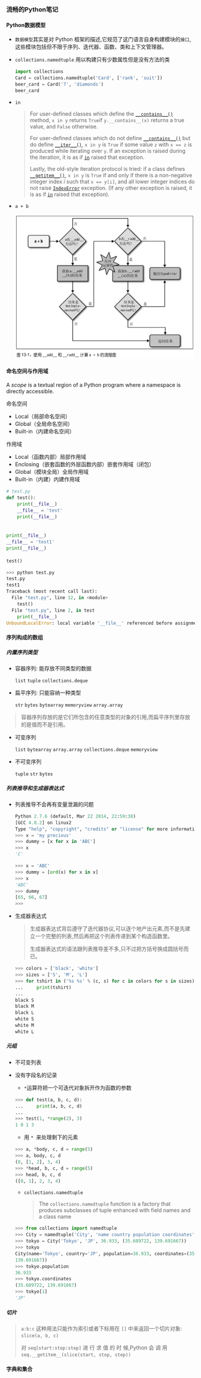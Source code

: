###  流畅的Python笔记

#### Python数据模型

- `数据模型`其实是对 Python 框架的描述,它规范了这门语言自身构建模块的`接口`,这些模块包括但不限于序列、迭代器、函数、类和上下文管理器。

- `collections.namedtuple` 用以构建只有少数属性但是没有方法的类

  ```python
  import collections
  Card = collections.namedtuple('Card', ['rank', 'suit'])
  beer_card = Card('7', 'diamonds')
  beer_card
  ```

- `in`

  > For user-defined classes which define the [`__contains__()`](https://docs.python.org/3/reference/datamodel.html#object.__contains__) method, `x in y` returns `True`if `y.__contains__(x)` returns a true value, and `False` otherwise.
  >
  > For user-defined classes which do not define [`__contains__()`](https://docs.python.org/3/reference/datamodel.html#object.__contains__) but do define [`__iter__()`](https://docs.python.org/3/reference/datamodel.html#object.__iter__), `x in y` is `True` if some value `z` with `x == z` is produced while iterating over `y`. If an exception is raised during the iteration, it is as if [`in`](https://docs.python.org/3/reference/expressions.html#in) raised that exception.
  >
  > Lastly, the old-style iteration protocol is tried: if a class defines [`__getitem__()`](https://docs.python.org/3/reference/datamodel.html#object.__getitem__), `x in y` is `True` if and only if there is a non-negative integer index *i* such that `x == y[i]`, and all lower integer indices do not raise [`IndexError`](https://docs.python.org/3/library/exceptions.html#IndexError) exception. (If any other exception is raised, it is as if [`in`](https://docs.python.org/3/reference/expressions.html#in) raised that exception).

- `a + b`

  ![a+b](a+b.png)

#### 命名空间与作用域

A *scope* is a textual region of a Python program where a namespace is directly accessible.

命名空间

- Local（局部命名空间）
- Global（全局命名空间）
- Built-in（内建命名空间）

作用域

- Local（函数内部）局部作用域
- Enclosing（嵌套函数的外层函数内部）嵌套作用域（闭包）
- Global（模块全局）全局作用域
- Built-in（内建）内建作用域

```python
# test.py
def test():
    print(__file__)
    __file__ = 'test'
    print(__file__)


print(__file__)
__file__ = 'test1'
print(__file__)

test()
```

```python
>>> python test.py
test.py
test1
Traceback (most recent call last):
  File "test.py", line 12, in <module>
    test()
  File "test.py", line 2, in test
    print(__file__)
UnboundLocalError: local variable '__file__' referenced before assignment
```

#### 序列构成的数组

##### 内置序列类型

- 容器序列: 能存放不同类型的数据

  `list` `tuple` `collections.deque`

- 扁平序列: 只能容纳一种类型

  `str` `bytes` `bytearray` `memoryview` `array.array`

> 容器序列存放的是它们所包含的任意类型的对象的引用,而扁平序列里存放的是值而不是引用。

- 可变序列

  `list` `bytearray` `array.array` `collections.deque` `memoryview`

- 不可变序列

  `tuple` `str` `bytes`

##### 列表推导和生成器表达式

- 列表推导不会再有变量泄漏的问题

  ```python
  Python 2.7.6 (default, Mar 22 2014, 22:59:38)
  [GCC 4.8.2] on linux2
  Type "help", "copyright", "credits" or "license" for more information.
  >>> x = 'my precious'
  >>> dummy = [x for x in 'ABC']
  >>> x
  'C'
  ```

  ```python
  >>> x = 'ABC'
  >>> dummy = [ord(x) for x in x]
  >>> x
  'ABC'
  >>> dummy
  [65, 66, 67]
  >>>
  ```

- 生成器表达式
  >生成器表达式背后遵守了迭代器协议,可以逐个地产出元素,而不是先建立一个完整的列表,然后再把这个列表传递到某个构造函数里。
  > 
  > 生成器表达式的语法跟列表推导差不多,只不过把方括号换成圆括号而已。

  ```python
  >>> colors = ['black', 'white']
  >>> sizes = ['S', 'M', 'L']
  >>> for tshirt in ('%s %s' % (c, s) for c in colors for s in sizes):
  ...     print(tshirt)
  ...
  black S
  black M
  black L
  white S
  white M
  white L
  ```
  

##### 元组

- 不可变列表

- 没有字段名的记录

  - `*`运算符把一个可迭代对象拆开作为函数的参数

  ```python
  >>> def test(a, b, c, d):
  ...     print(a, b, c, d)
  ... 
  >>> test(1, *range(2), 3)
  1 0 1 3
  ```

  - 用 `* `来处理剩下的元素

  ```python
  >>> a, *body, c, d = range(5)
  >>> a, body, c, d
  (0, [1, 2], 3, 4)
  >>> *head, b, c, d = range(5)
  >>> head, b, c, d
  ([0, 1], 2, 3, 4)
  ```

  - `collections.namedtuple`

    > The `collections.namedtuple` function is a factory that produces subclasses of tuple enhanced with field names and a class name

  ```python
  >>> from collections import namedtuple
  >>> City = namedtuple('City', 'name country population coordinates')
  >>> tokyo = City('Tokyo', 'JP', 36.933, (35.689722, 139.691667))
  >>> tokyo
  City(name='Tokyo', country='JP', population=36.933, coordinates=(35.689722,
  139.691667))
  >>> tokyo.population
  36.933
  >>> tokyo.coordinates
  (35.689722, 139.691667)
  >>> tokyo[1]
  'JP'
  ```


##### 切片

> `a:b:c` 这种用法只能作为索引或者下标用在 `[]` 中来返回一个切片对象: `slice(a, b, c)`
>
> 对 `seq[start:stop:step]` 进 行 求 值 的 时 候,Python 会 调 用 `seq.__getitem__(slice(start, stop, step))`

#### 字典和集合

